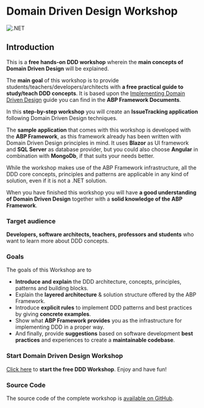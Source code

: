 # Domain Driven Design Workshop

![.NET](https://github.com/bartvanhoey/DomainDrivenDesignWorkshop/workflows/.NET/badge.svg?branch=main)

## Introduction

This is a **free hands-on DDD workshop** wherein the **main concepts of Domain Driven Design** will be explained.

The **main goal** of this workshop is to provide students/teachers/developers/architects with **a free practical guide to study/teach DDD concepts**. It is based upon the [Implementing Domain Driven Design](https://docs.abp.io/en/abp/latest/Domain-Driven-Design-Implementation-Guide) guide you can find in the **ABP Framework Documents**.

In this **step-by-step workshop** you will create an **IssueTracking application** following Domain Driven Design techniques.

The **sample application** that comes with this workshop is developed with the **ABP Framework**, as this framework already has been written with Domain Driven Design principles in mind. It uses **Blazor** as UI framework and **SQL Server** as database provider, but you could also choose **Angular** in combination with **MongoDb**, if that suits your needs better.

While the workshop makes use of the ABP Framework infrastructure, all the DDD core concepts, principles and patterns are applicable in any kind of solution, even if it is not a .NET solution.

When you have finished this workshop you will have **a good understanding of Domain Driven Design** together with a **solid knowledge of the ABP Framework**.

### Target audience

**Developers, software architects, teachers, professors and students** who want to learn more about DDD concepts.

### Goals

The goals of this Workshop are to

* **Introduce and explain** the DDD architecture, concepts, principles, patterns and building blocks.
* Explain the **layered architecture** & solution structure offered by the ABP Framework.
* Introduce **explicit rules** to implement DDD patterns and best practices by giving **concrete examples**.
* Show what **ABP Framework provides** you as the infrastructure for implementing DDD in a proper way.
* And finally, provide **suggestions** based on software development **best practices** and experiences to create a **maintainable codebase**.

### Start Domain Driven Design Workshop

[Click here](docs/part1/part1-Requirements-And-Initial-Workshop-Setup.md) to **start the free DDD Workshop**. Enjoy and have fun!

### Source Code

The source code of the complete workshop is [available on GitHub](https://github.com/bartvanhoey/WorkshopDDD).
